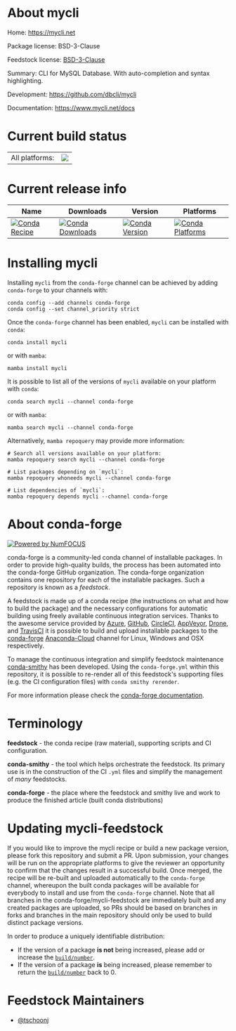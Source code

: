 About mycli
===========

Home: https://mycli.net

Package license: BSD-3-Clause

Feedstock license: [BSD-3-Clause](https://github.com/conda-forge/mycli-feedstock/blob/main/LICENSE.txt)

Summary: CLI for MySQL Database. With auto-completion and syntax highlighting.

Development: https://github.com/dbcli/mycli

Documentation: https://www.mycli.net/docs

Current build status
====================


<table><tr><td>All platforms:</td>
    <td>
      <a href="https://dev.azure.com/conda-forge/feedstock-builds/_build/latest?definitionId=6117&branchName=main">
        <img src="https://dev.azure.com/conda-forge/feedstock-builds/_apis/build/status/mycli-feedstock?branchName=main">
      </a>
    </td>
  </tr>
</table>

Current release info
====================

| Name | Downloads | Version | Platforms |
| --- | --- | --- | --- |
| [![Conda Recipe](https://img.shields.io/badge/recipe-mycli-green.svg)](https://anaconda.org/conda-forge/mycli) | [![Conda Downloads](https://img.shields.io/conda/dn/conda-forge/mycli.svg)](https://anaconda.org/conda-forge/mycli) | [![Conda Version](https://img.shields.io/conda/vn/conda-forge/mycli.svg)](https://anaconda.org/conda-forge/mycli) | [![Conda Platforms](https://img.shields.io/conda/pn/conda-forge/mycli.svg)](https://anaconda.org/conda-forge/mycli) |

Installing mycli
================

Installing `mycli` from the `conda-forge` channel can be achieved by adding `conda-forge` to your channels with:

```
conda config --add channels conda-forge
conda config --set channel_priority strict
```

Once the `conda-forge` channel has been enabled, `mycli` can be installed with `conda`:

```
conda install mycli
```

or with `mamba`:

```
mamba install mycli
```

It is possible to list all of the versions of `mycli` available on your platform with `conda`:

```
conda search mycli --channel conda-forge
```

or with `mamba`:

```
mamba search mycli --channel conda-forge
```

Alternatively, `mamba repoquery` may provide more information:

```
# Search all versions available on your platform:
mamba repoquery search mycli --channel conda-forge

# List packages depending on `mycli`:
mamba repoquery whoneeds mycli --channel conda-forge

# List dependencies of `mycli`:
mamba repoquery depends mycli --channel conda-forge
```


About conda-forge
=================

[![Powered by
NumFOCUS](https://img.shields.io/badge/powered%20by-NumFOCUS-orange.svg?style=flat&colorA=E1523D&colorB=007D8A)](https://numfocus.org)

conda-forge is a community-led conda channel of installable packages.
In order to provide high-quality builds, the process has been automated into the
conda-forge GitHub organization. The conda-forge organization contains one repository
for each of the installable packages. Such a repository is known as a *feedstock*.

A feedstock is made up of a conda recipe (the instructions on what and how to build
the package) and the necessary configurations for automatic building using freely
available continuous integration services. Thanks to the awesome service provided by
[Azure](https://azure.microsoft.com/en-us/services/devops/), [GitHub](https://github.com/),
[CircleCI](https://circleci.com/), [AppVeyor](https://www.appveyor.com/),
[Drone](https://cloud.drone.io/welcome), and [TravisCI](https://travis-ci.com/)
it is possible to build and upload installable packages to the
[conda-forge](https://anaconda.org/conda-forge) [Anaconda-Cloud](https://anaconda.org/)
channel for Linux, Windows and OSX respectively.

To manage the continuous integration and simplify feedstock maintenance
[conda-smithy](https://github.com/conda-forge/conda-smithy) has been developed.
Using the ``conda-forge.yml`` within this repository, it is possible to re-render all of
this feedstock's supporting files (e.g. the CI configuration files) with ``conda smithy rerender``.

For more information please check the [conda-forge documentation](https://conda-forge.org/docs/).

Terminology
===========

**feedstock** - the conda recipe (raw material), supporting scripts and CI configuration.

**conda-smithy** - the tool which helps orchestrate the feedstock.
                   Its primary use is in the construction of the CI ``.yml`` files
                   and simplify the management of *many* feedstocks.

**conda-forge** - the place where the feedstock and smithy live and work to
                  produce the finished article (built conda distributions)


Updating mycli-feedstock
========================

If you would like to improve the mycli recipe or build a new
package version, please fork this repository and submit a PR. Upon submission,
your changes will be run on the appropriate platforms to give the reviewer an
opportunity to confirm that the changes result in a successful build. Once
merged, the recipe will be re-built and uploaded automatically to the
`conda-forge` channel, whereupon the built conda packages will be available for
everybody to install and use from the `conda-forge` channel.
Note that all branches in the conda-forge/mycli-feedstock are
immediately built and any created packages are uploaded, so PRs should be based
on branches in forks and branches in the main repository should only be used to
build distinct package versions.

In order to produce a uniquely identifiable distribution:
 * If the version of a package **is not** being increased, please add or increase
   the [``build/number``](https://docs.conda.io/projects/conda-build/en/latest/resources/define-metadata.html#build-number-and-string).
 * If the version of a package **is** being increased, please remember to return
   the [``build/number``](https://docs.conda.io/projects/conda-build/en/latest/resources/define-metadata.html#build-number-and-string)
   back to 0.

Feedstock Maintainers
=====================

* [@tschoonj](https://github.com/tschoonj/)

